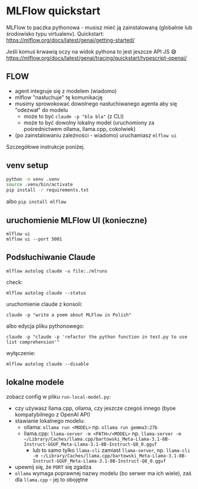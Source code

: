 # MLFlow quickstart

MLFlow to paczka pythonowa - musisz mieć ją zainstalowaną (globalnie lub środowisko typu virtualenv).
Quickstart: https://mlflow.org/docs/latest/genai/getting-started/

Jeśli komuś krwawią oczy na widok pythona to jest jeszcze API JS 😅 https://mlflow.org/docs/latest/genai/tracing/quickstart/typescript-openai/

## FLOW

- agent integruje się z modelem (wiadomo)
- mlflow "nasłuchuje" tę komunikację
- musimy sprowokować dowolnego nasłuchiwanego agenta aby się "odezwał" do modelu
  - może to być `claude -p "bla bla"` (z CLI)
  - może to być dowolny lokalny model (uruchomiony za pośrednictwem ollama, llama.cpp, cokolwiek)
- (po zainstalowaniu zależności - wiadomo) uruchamiasz `mlflow ui`

Szczegółowe instrukcje poniżej.

## venv setup

```bash
python -m venv .venv
source .venv/bin/activate
pip install -r requirements.txt
```

albo `pip install mlflow`

## uruchomienie MLFlow UI (konieczne)

    mlflow ui
    mlflow ui --port 5001

## Podsłuchiwanie Claude

    mlflow autolog claude -u file:./mlruns

check:

    mlflow autolog claude --status

uruchomienie claude z konsoli:

    claude -p "write a poem about MLFlow in Polish"

albo edycja pliku pythonowego:

    claude -p "claude -p 'refactor the python function in test.py to use list comprehension'"

wyłączenie:

    mlflow autolog claude --disable

## lokalne modele

zobacz config w pliku `run-local-model.py`:
- czy używasz llama.cpp, ollama, czy jeszcze czegoś innego (byoe kompatybilnego z OpenAI API)
- stawianie lokalnego modelu:
  - ollama: `ollama run <MODEL>` np. `ollama run gemma3:27b`
  - llama.cpp: `llama-server -m <PATH>/<MODEL>` np. `llama-server -m ~/Library/Caches/llama.cpp/bartowski_Meta-Llama-3.1-8B-Instruct-GGUF_Meta-Llama-3.1-8B-Instruct-Q8_0.gguf`
    - lub to samo tylko `llama-cli` zamiast `llama-server`, np. `llama-cli -m ~/Library/Caches/llama.cpp/bartowski_Meta-Llama-3.1-8B-Instruct-GGUF_Meta-Llama-3.1-8B-Instruct-Q8_0.gguf`
- upewnij się, że `PORT` się zgadza
- `ollama` wymaga poprawnej nazwy modelu (bo serwer ma ich wiele), zaś dla `llama.cpp` - jej to obojętne
